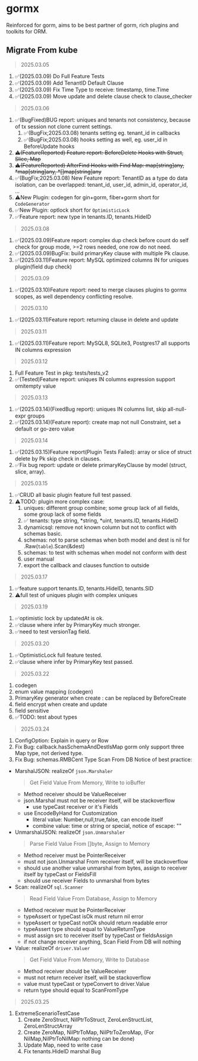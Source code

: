 # gormx
Reinforced for gorm, aims to be best partner of gorm, rich plugins and toolkits for ORM.

## Migrate From kube
> 2025.03.05
1. ✅(2025.03.09) Do Full Feature Tests
2. ✅(2025.03.09) Add TenantID Default Clause
3. ✅(2025.03.09) Fix Time Type to receive: timestamp, time.Time
4. ✅(2025.03.09) Move update and delete clause check to clause_checker

> 2025.03.06
1. ✅(BugFixed)BUG report: uniques and tenants not consistency, because of tx session not clone current settings.
   1. ✅(BugFix;2025.03.08) tenants setting eg. tenant_id in callbacks
   2. ✅(BugFix;2025.03.08) hooks setting as well, eg. user_id in BeforeUpdate hooks
2. ~~⚠️(FeatureReported) Feature report: BeforeDelete Hooks with Struct, Slice, Map~~
3. ~~⚠️(FeatureReported) AfterFind Hooks with Find Map: ~~map[string]any~~, *map[string]any, *[]map[string]any~~
4. ✅(BugFix;2025.03.08) New Feature report: TenantID as a type do data isolation, can be overlapped: tenant_id, user_id, admin_id, operator_id, ...
5. ⚠️New Plugin: codegen for gin+gorm, fiber+gorm short for `CodeGenerator`
6. ✅New Plugin: optlock short for `OptimisticLock`
7. ✅Feature report: new type in tenants.ID, tenants.HideID

> 2025.03.08
1. ✅(2025.03.09)Feature report: complex dup check before count do self check for group mode, >=2 rows needed, one row do not need.
2. ✅(2025.03.09)BugFix: build primaryKey clause with multiple Pk clause.
3. ✅(2025.03.11)Feature report: MySQL optimized columns IN for uniques plugin(field dup check)

> 2025.03.09
1. ✅(2025.03.10)Feature report: need to merge clauses plugins to gormx scopes, as well dependency conflicting resolve.

> 2025.03.10
1. ✅(2025.03.11)Feature report: returning clause in delete and update

> 2025.03.11
1. ✅(2025.03.11)Feature report: MySQL8, SQLite3, Postgres17 all supports IN columns expression

> 2025.03.12
1. Full Feature Test in pkg: tests/tests_v2
2. ✅(Tested)Feature report: uniques IN columns expression support omitempty value

> 2025.03.13 
1. ✅(2025.03.14)(FixedBug report): uniques IN columns list, skip all-null-expr groups
2. ✅(2025.03.14)(Feature report): create map not null Constraint, set a default or go-zero value

> 2025.03.14
1. ✅(2025.03.15)Feature report(Plugin Tests Failed): array or slice of struct delete by Pk skip check in clauses.
2. ✅Fix bug report: update or delete primaryKeyClause by model (struct, slice, array).

> 2025.03.15
1. ✅CRUD all basic plugin feature full test passed.
2. ⚠️TODO: plugin more complex case:
   1. uniques: different group combine; some group lack of all fields, some group lack of some fields
   2. ✅ tenants: type string, *string, *uint, tenants.ID, tenants.HideID
   3. dynamicsql: remove not known column but not to conflict with schemas basic.
   4. schemas: not to parse schemas when both model and dest is nil for .Raw(`table`).Scan(&dest)
   5. schemas: to test with schemas when model not conform with dest
   6. user manual
   7. export the callback and clauses function to outside

> 2025.03.17
1. ✅feature support tenants.ID, tenants.HideID, tenants.SID
2. ⚠️full test of uniques plugin with complex uniques

> 2025.03.19
1. ✅optimistic lock by updatedAt is ok.
2. ✅clause where infer by PrimaryKey much stronger.
3. ✅need to test versionTag field.

> 2025.03.20
1. ✅OptimisticLock full feature tested.
2. ✅clause where infer by PrimaryKey test passed.

> 2025.03.22
1. codegen
2. enum value mapping (codegen)
3. PrimaryKey generator when create : can be replaced by BeforeCreate
4. field encrypt when create and update
5. field sensitive
6. ✅TODO: test about types

> 2025.03.24
1. ConfigOption: Explain in query or Row
2. Fix Bug: callback.hasSchemaAndDestIsMap gorm only support three Map type, not derived type.
3. Fix Bug: schemas.RMBCent Type Scan From DB
Notice of best practice: 
- MarshalJSON: realizeOf `json.Marshaler`
  > Get Field Value From Memory, Write to ioBuffer
  - Method receiver should be ValueReceiver
  - json.Marshal must not be receiver itself, will be stackoverflow
    - use typeCast receiver or it's Fields
  - use EncodeByHand for Customization
    - literal value: Number,null,true,false, can encode itself
    - combine value: time or string or special, notice of escape: ""
- UnmarshalJSON: realizeOf `json.Unmarshaler`
  > Parse Field Value From []byte, Assign to Memory
  - Method receiver must be PointerReceiver
  - must not json.Unmarshal From receiver itself, will be stackoverflow
  - should use another value unmarshal from bytes, assign to receiver itself by typeCast or FieldsFill
  - should use receiver Fields to unmarshal from bytes
- Scan: realizeOf `sql.Scanner`
  > Read Field Value From Database, Assign to Memory
  - Method receiver must be PointerReceiver
  - typeAssert or typeCast isOk must return nil error
  - typeAssert or typeCast notOk should return readable error
  - typeAssert type should equal to ValueReturnType
  - must assign src to receiver itself by typeCast or fieldsAssign
  - if not change receiver anything, Scan Field From DB will nothing
- Value: realizeOf `driver.Valuer`
  > Get Field Value From Memory, Write to Database
  - Method receiver should be ValueReceiver
  - must not return receiver itself, will be stackoverflow
  - value must typeCast or typeConvert to driver.Value
  - return type should equal to ScanFromType

> 2025.03.25
1. ExtremeScenarioTestCase
   1. Create ZeroStruct, NilPtrToStruct, ZeroLenStructList, ZeroLenStructArray
   2. Create ZeroMap, NilPtrToMap, NilPtrToZeroMap, (For NilMap,NilPtrToNilMap: nothing can be done)
   3. Update Map, need to write case
   4. Fix tenants.HideID marshal Bug